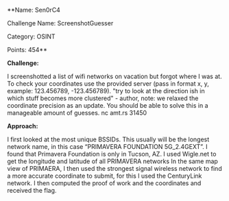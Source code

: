 **Name: Sen0rC4

Challenge Name: ScreenshotGuesser

Category: OSINT

Points: 454**


**Challenge:**

I screenshotted a list of wifi networks on vacation but forgot where I was at.
To check your coordinates use the provided server (pass in format x, y, example: 123.456789, -123.456789).
"try to look at the direction ish in which stuff becomes more clustered" - author, note: we relaxed the coordinate precision as an update.
You should be able to solve this in a manageable amount of guesses.
nc amt.rs 31450

**Approach:** 

I first looked at the most unique BSSIDs. This usually will be the longest network name, in this case “PRIMAVERA FOUNDATION 5G_2.4GEXT”. 
I found that Primavera Foundation is only in Tucson, AZ.
I used Wigle.net to get the longitude and latitude of all PRIMAVERA networks
In the same map view of PRIMAERA, I then used the strongest signal wireless network to find a more accurate coordinate to submit, for this I used the CenturyLink network.
I then computed the proof of work and the coordinates and received the flag.








